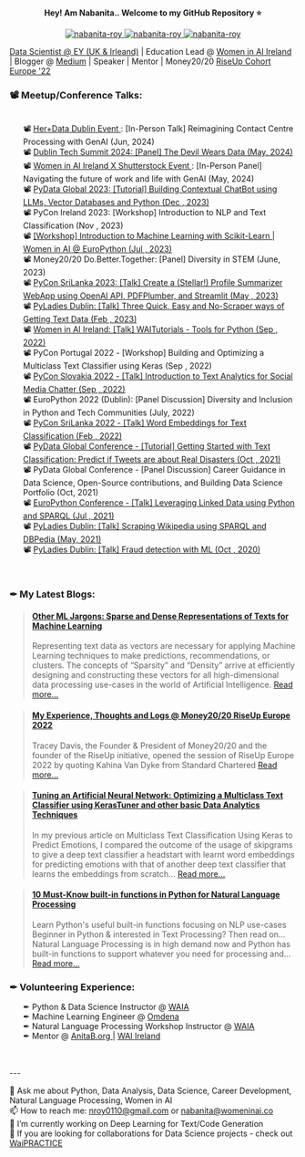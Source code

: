 <p align="center"><strong> Hey! Am Nabanita.. Welcome to my GitHub Repository ⭐ </strong></p>

<p align="center">
<a href="https://www.linkedin.com/in/nabanita-roy/" target="_blank"><img src="https://img.shields.io/badge/LinkedIn-0077B5?" alt="nabanita-roy">
<a href="https://medium.com/@nroy0110" target="_blank"><img src="https://img.shields.io/badge/Medium-12100E?" alt="nabanita-roy">
<a href="https://www.kaggle.com/nabanitaroy" target="_blank"><img src="https://img.shields.io/badge/Kaggle-23bbfa?" alt="nabanita-roy">
</p>

Data Scientist @ [EY (UK & Irleand)](https://www.ey.com/en_ie) | Education Lead @ [Women in AI Ireland](https://www.linkedin.com/company/women-in-ai-ireland/?viewAsMember=true) | Blogger @ [Medium](https://nroy0110.medium.com/) | Speaker | Mentor | Money20/20 [RiseUp Cohort Europe '22](https://europe.money2020.com/attendee-stats/rise-up)
</br>

<h3>📽 Meetup/Conference Talks:</h3>
<div>
  <ul>
    </br>
    📽 <a href="https://www.meetup.com/her-data/events/301626853/?eventOrigin=group_events_list" rel="noopener"> Her+Data Dublin Event </a> : [In-Person Talk] Reimagining Contact Centre Processing with GenAI (Jun, 2024) </br>
    📽 <a href="https://www.youtube.com/watch?v=N8MNoHbOUEM" rel="noopener"> Dublin Tech Summit 2024: [Panel] The Devil Wears Data (May, 2024) </a> </br>
    📽 <a href="https://www.eventbrite.ca/e/navigating-the-future-of-work-and-life-with-genai-tickets-887437297847" rel="noopener"> Women in AI Ireland X Shutterstock Event </a> : [In-Person Panel] Navigating the future of work and life with GenAI (May, 2024) </br>
    📽 <a href="https://www.youtube.com/watch?v=xtv3Pee6uhk" rel="noopener"> PyData Global 2023: [Tutorial] Building Contextual ChatBot using LLMs, Vector Databases and Python (Dec , 2023)</a></br>
    📽 PyCon Ireland 2023: [Workshop] Introduction to NLP and Text Classification (Nov , 2023)</a></br>
    📽 <a href="https://ep2023.europython.eu/session/women-in-ai-workshop" rel="noopener"> [Workshop] Introduction to Machine Learning with Scikit-Learn | Women in AI @ EuroPython (Jul , 2023)</a></br>
    📽 Money20/20 Do.Better.Together: [Panel] Diversity in STEM (June, 2023) </br>
    📽 <a href="https://www.youtube.com/watch?v=UjTULBZcCPY" rel="noopener"> PyCon SriLanka 2023: [Talk] Create a (Stellar!) Profile Summarizer WebApp using OpenAI API, PDFPlumber, and Streamlit (May , 2023)</a></br>
    📽 <a href="https://www.youtube.com/watch?v=-TtzMLM9dT8" rel="noopener"> PyLadies Dublin: [Talk] Three Quick, Easy and No-Scraper ways of Getting Text Data (Feb , 2023)</a></br>
    📽 <a href="https://www.youtube.com/watch?v=xH8s9LIUxZ4" rel="noopener"> Women in AI Ireland: [Talk] WAITutorials - Tools for Python (Sep , 2022)</a><br/>
    📽 PyCon Portugal 2022 - [Workshop] Building and Optimizing a Multiclass Text Classifier using Keras (Sep , 2022)</br>
    📽 <a href="https://www.youtube.com/watch?v=W-N8Azy5iCw" rel="noopener"> PyCon Slovakia 2022 - [Talk] Introduction to Text Analytics for Social Media Chatter (Sep , 2022)</a></br>
    📽 EuroPython 2022 (Dublin): [Panel Discussion] Diversity and Inclusion in Python and Tech Communities (July, 2022) </br>
    📽 <a href="https://www.youtube.com/watch?v=ORHrobrJIig" rel="noopener"> PyCon SriLanka 2022 - [Talk] Word Embeddings for Text Classification (Feb , 2022)</a></br>
    📽 <a href="https://www.youtube.com/watch?v=kNLqQSqbO5k" rel="noopener"> PyData Global Conference - [Tutorial] Getting Started with Text Classification: Predict if Tweets are about Real Disasters (Oct , 2021)</a></br>
    📽 PyData Global Conference - [Panel Discussion] Career Guidance in Data Science, Open-Source contributions, and Building Data Science Portfolio (Oct, 2021) </br>
    📽 <a href="https://www.youtube.com/watch?v=LgA_RVOAbCI" rel="noopener"> EuroPython Conference - [Talk] Leveraging Linked Data using Python and SPARQL (Jul , 2021)</a></br>
    📽 <a href="https://www.youtube.com/watch?v=N5XXeZs5vz0" rel="noopener"> PyLadies Dublin: [Talk] Scraping Wikipedia using SPARQL and DBPedia (May, 2021) </a></br>
    📽 <a href="https://www.youtube.com/watch?v=-TtzMLM9dT8" rel="noopener"> PyLadies Dublin: [Talk] Fraud detection with ML (Oct , 2020)</a></br>
  </ul>
</div>
 
</br>
<h3>✒ My Latest Blogs:</h3>
<blockquote class="embedly-card"><h4><a href="https://medium.com/towards-data-science/other-ml-jargons-sparse-and-dense-representations-of-texts-for-machine-learning-21fcd7a01410">Other ML Jargons: Sparse and Dense Representations of Texts for Machine Learning</a></h4><p>Representing text data as vectors are necessary for applying Machine Learning techniques to make predictions, recommendations, or clusters. The concepts of “Sparsity” and “Density” arrive at efficiently designing and constructing these vectors for all high-dimensional data processing use-cases in the world of Artificial Intelligence. <a href="https://nroy0110.medium.com/my-experience-thoughts-and-logs-money20-20-riseup-europe-2022-b715caa3a5ca">Read more...</a></p></blockquote>

<blockquote class="embedly-card"><h4><a href="https://nroy0110.medium.com/my-experience-thoughts-and-logs-money20-20-riseup-europe-2022-b715caa3a5ca">My Experience, Thoughts and Logs @ Money20/20 RiseUp Europe 2022</a></h4><p>Tracey Davis, the Founder & President of Money20/20 and the founder of the RiseUp initiative, opened the session of RiseUp Europe 2022 by quoting Kahina Van Dyke from Standard Chartered <a href="https://medium.com/towards-data-science/other-ml-jargons-sparse-and-dense-representations-of-texts-for-machine-learning-21fcd7a01410">Read more...</a></p></blockquote>

<blockquote class="embedly-card"><h4><a href="https://towardsdatascience.com/how-i-improved-the-performance-of-a-multiclass-text-classifier-using-kerastune-and-other-basic-data-161a22625009">Tuning an Artificial Neural Network: Optimizing a Multiclass Text Classifier using KerasTuner and other basic Data Analytics Techniques</a></h4><p>In my previous article on Multiclass Text Classification Using Keras to Predict Emotions, I compared the outcome of the usage of skipgrams to give a deep text classifier a headstart with learnt word embeddings for predicting emotions with that of another deep text classifier that learns the embeddings from scratch... <a href="https://towardsdatascience.com/how-i-improved-the-performance-of-a-multiclass-text-classifier-using-kerastune-and-other-basic-data-161a22625009">Read more...</a></p></blockquote>

<blockquote class="embedly-card"><h4><a href="https://medium.com/geekculture/10-must-know-built-in-functions-in-python-for-natural-language-processing-a4408070cf2">10 Must-Know built-in functions in Python for Natural Language Processing</a></h4><p>Learn Python's useful built-in functions focusing on NLP use-cases Beginner in Python & interested in Text Processing? Then read on... Natural Language Processing is in high demand now and Python has built-in functions to support whatever you need for processing and... <a href="https://medium.com/geekculture/10-must-know-built-in-functions-in-python-for-natural-language-processing-a4408070cf2">Read more...</a></p></blockquote>

<h3>✒ Volunteering Experience:</h3>
  <ul>
  ✒ Python & Data Science Instructor @ <a href='https://www.womenaiacademy.com'>WAIA</a></br>
  ✒ Machine Learning Engineer @ <a href='https://omdena.com/'>Omdena</a></br>
  ✒ Natural Language Processing Workshop Instructor @ <a href='https://www.womenaiacademy.com'>WAIA</a></br>
  ✒ Mentor @ <a href='https://anitab.org/'>AnitaB.org </a> | <a href='https://www.womeninai.co/education'> WAI Ireland </a>
  </ul>

<!--
**royn5618/royn5618** is a ✨ _special_ ✨ repository because its `README.md` (this file) appears on your GitHub profile.

Here are some ideas to get you started:

- 🔭 I’m currently working on ...
- 🌱 I’m currently learning ...
- 👯 I’m looking to collaborate on ...
- 🤔 I’m looking for help with ...
- 💬 Ask me about ...
- 📫 How to reach me: ...
- 😄 Pronouns: ...
- ⚡ Fun fact: ...

![Roy's Github Stats](https://github-readme-stats.vercel.app/api?username=royn5618&show_icons=true&theme=radical)
-->
</br>
</br>
---
 
💬 Ask me about Python, Data Analysis, Data Science, Career Development, Natural Language Processing, Women in AI </br>
📫 How to reach me: <a>nroy0110@gmail.com</a> or <a>nabanita@womeninai.co</a></br>
🔭 I’m currently working on Deep Learning for Text/Code Generation</br>
👯 If you are looking for collaborations for Data Science projects - check out [WaiPRACTICE](https://women-in-ai-ireland.github.io/WAIPracticeInfoPage/)
